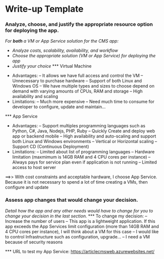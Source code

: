 # Write-up Template

### Analyze, choose, and justify the appropriate resource option for deploying the app.

_For **both** a VM or App Service solution for the CMS app:_

- _Analyze costs, scalability, availability, and workflow_
- _Choose the appropriate solution (VM or App Service) for deploying the app_
- _Justify your choice_
  \*\*\* Virtual Machine

* Advantages:
  – It allows we have full access and control the VM
  – Unnecessary to purchase hardware
  – Support of both Linux and Windows OS
  – We have multiple types and sizes to choose depend on demand with varying amounts of CPUs, RAM and storage
  – High availability and scaling
* Limitations:
  – Much more expensive
  – Need much time to consume for developer to configure, update and maintain...

\*\*\* App Service

- Advantages:
  – Support multiples programming languages such as Python, C#, Java, Nodejs, PHP, Ruby
  – Quickly Create and deploy web app or backend mobile
  – High availability and auto-scaling and support both Linux and Windows environments
  – Vertical or Horizontal scaling
  – Support CD (Continuous Deployment)
- Limitations:
  – Limited about list of programming languages
  – Hardware limitation (maxmimum is 14GB RAM and 4 CPU cores per instance)
  – Always pays for service plan even if application is not running
  – Limited access to host server

==>> With cost constraints and acceptable hardware, I choose App Service. Because it is not necessary to spend a lot of time creating a VMs, then configure and update

### Assess app changes that would change your decision.

_Detail how the app and any other needs would have to change for you to change your decision in the last section._
\*\*\* To change my decision:
– Increase the number of users
– This app is a lightweight application. If this app exceeds the App Services limit configuration (more than 14GB RAM and 4 CPU cores per instance), I will think about a VM for this case
– I would like to control Infrastructure such as configuration, upgrade...
– I need a VM because of security reasons

\*\*\* URL to test my App Service:
https://articlecmsweb.azurewebsites.net/
